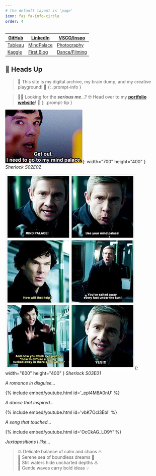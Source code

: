 ```yaml
---
# the default layout is 'page'
icon: fas fa-info-circle
order: 4
---
```


<div class="custom-table-container">
  <table class="custom-table">
    <thead>
      <tr>
        <th><a href="https://github.com/khoapham1002?tab=repositories">GitHub</a></th>
        <th><a href="https://www.linkedin.com/in/kdpham1002/">LinkedIn</a></th>
        <th><a href="https://vsco.co/teenee3051/gallery">VSCO/Inspo</a></th>
      </tr>
    </thead>
    <tbody>
      <tr>
        <td><a href="https://public.tableau.com/app/profile/kdpham.umass/vizzes">Tableau</a></td>
        <td><a href="https://khoapham1002.github.io/mindpalace/categories/">MindPalace</a></td>
        <td><a href="https://www.instagram.com/teenee_archives/">Photography</a></td>
      </tr>
      <tr>
        <td><a href="https://www.kaggle.com/teenee3051">Kaggle</a></td>
        <td><a href="https://isenbergmarketing.wordpress.com/2023/06/12/netflix-and-learn/?fbclid=IwZXh0bgNhZW0CMTEAAR1hEqlSY2sZx2p6ysM-EFkoQkFC4r9FBFxAKLc-z-wHuv3fW_YzuziMpSc_aem_v81C0HMR5vpAzpT02UQxqA">First Blog</a></td>
        <td><a href="https://www.instagram.com/teenee_archives/reels/">Dance/Filming</a></td>
      </tr>
    </tbody>
  </table>
</div>

<!-- | [GitHub][gh-repos] | [LinkedIn][linkedin]        | [Insta/Inspo][ins]     |
|:------------------:|:---------------------------:|:----------------------:|
| [Tableau][tableau] | [My MindPalace][mindpalace] | [Photography][vsco]    |
| [Kaggle][kaggle]   | [My First Blog][blog]       | [Dance/Filming][reels] |

|     [LinkedIn][linkedin]    |   [GitHub][gh-repos]   |
|:---------------------------:|:----------------------:|
|     [Photography][vsco]     | [Dance/Filming][dance] |
| [My MindPalace][mindpalace] | [My First Blog][blog]  |
|     [Tableau][tableau]      |   [Kaggle][kaggle]     |

[linkedin]: https://www.linkedin.com/in/kdpham1002/
[gh-repos]: https://github.com/khoapham1002?tab=repositories
[tableau]: https://public.tableau.com/app/profile/kdpham.umass/vizzes
[kaggle]: https://www.kaggle.com/teenee3051
[vsco]: https://vsco.co/teenee3051/gallery
[reels]: https://www.instagram.com/teenee_archives/reels/
[ins]: https://www.instagram.com/teenee_archives/
[mindpalace]: https://khoapham1002.github.io/mindpalace/categories/
[blog]: https://isenbergmarketing.wordpress.com/2023/06/12/netflix-and-learn/?fbclid=IwZXh0bgNhZW0CMTEAAR1hEqlSY2sZx2p6ysM-EFkoQkFC4r9FBFxAKLc-z-wHuv3fW_YzuziMpSc_aem_v81C0HMR5vpAzpT02UQxqA -->


## 🚨 **Heads Up**

> 👀 This site is my digital archive, my brain dump, and my creative playground! 🌈
{: .prompt-info }

> 🧑‍💻 Looking for the ***serious me***...? 🤓 Head over to my **[portfolio website](https://khoapham1002.github.io/)**! 💼
{: .prompt-tip }


![sherlock-meme1](/assets/img/sherlock-get-out-mindpalace-meme.jpeg){: width="700" height="400" }
*Sherlock S02E02*

![sherlock-meme2](assets/img/sherlock-use-your-mindpalace-meme.jpeg){: width="600" height="400" }
*Sherlock S03E01*

*A romance in disguise...*

{% include embed/youtube.html id='_epl4M8A0nU' %}

*A dance that inspired...*

{% include embed/youtube.html id='vbK7Ocl3EbI' %}

*A song that touched...*

{% include embed/youtube.html id='OcCkAG_LO9Y' %}

*Juxtapositions I like...*

> ⚖️ Delicate balance of calm and chaos 🔥 <br>
> 🐚 Serene sea of boundless dreams 🌟 <br>
> 🐳 Still waters hide uncharted depths ⚓️ <br>
> 🌊 Gentle waves carry bold ideas 💡 <br>
